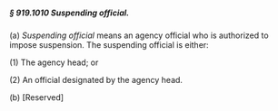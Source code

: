 ##### § 919.1010 Suspending official. #####

(a) *Suspending official* means an agency official who is authorized to impose suspension. The suspending official is either:

(1) The agency head; or

(2) An official designated by the agency head.

(b) [Reserved]